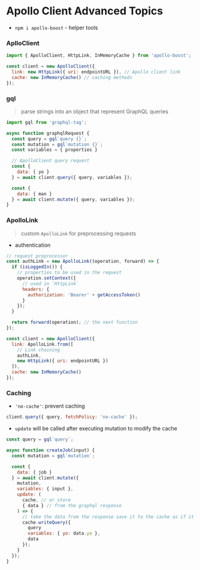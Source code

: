 # Apollo Client Advanced Topics

- `npm i apollo-boost` - helper tools

### AplloClient

```js
import { ApolloClient, HttpLink, InMemoryCache } from 'apollo-boost';

const client = new ApolloClient({
  link: new HttpLink({ uri: endpointURL }), // Apollo client link
  cache: new InMemoryCache() // caching methods
});
```

### gql

> parse strings into an object that represent GraphQL queries

```js
import gql from 'graphql-tag';

async function graphqlRequest {
  const query = gql`query {}`;
  const mutation = gql`mutation {}`;
  const variables = { properties }

  // ApolloClient query request
  const {
    data: { yo }
  } = await client.query({ query, variables });

  const {
    data: { man }
  } = await client.mutate({ query, variables });
}
```

### ApolloLink

> custom `ApolloLink` for preprocessing requests

- authentication

```js
// request preprocessor
const authLink = new ApolloLink((operation, forward) => {
  if (isLoggedIn()) {
    // properties to be used in the request
    operation.setContext({
      // used in `HttpLink`
      headers: {
        authorization: 'Bearer' + getAccessToken()
      }
    });
  }

  return forward(operation); // the next function
});

const client = new ApolloClient({
  link: ApolloLink.from([
    // Link chaining
    authLink,
    new HttpLink({ uri: endpointURL })
  ]),
  cache: new InMemoryCache()
});
```

### Caching

- `'no-cache'`: prevent caching

```js
client.query({ query, fetchPolicy: 'no-cache' });
```

- `update` will be called after executing mutation to modify the cache

```js
const query = gql`query`;

async function createJob(input) {
  const mutation = gql`mutation`;

  const {
    data: { job }
  } = await client.mutate({
    mutation,
    variables: { input },
    update: (
      cache, // or store
      { data } // from the graphql response
    ) => {
      // take the data from the response save it to the cache as if it was running specified query
      cache.writeQuery({
        query
        variables: { yo: data.yo },
        data
      });
    }
  });
}
```
